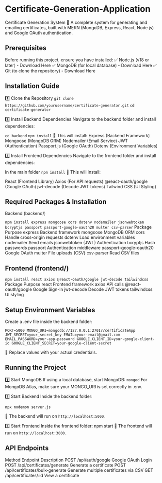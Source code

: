 # Certificate-Generation-Application

Certificate Generation System
🚀 A complete system for generating and emailing certificates, built with MERN (MongoDB, Express, React, Node.js) and Google OAuth authentication.

## Prerequisites
Before running this project, ensure you have installed:
✅ Node.js (v18 or later) - Download Here
✅ MongoDB (for local database) - Download Here
✅ Git (to clone the repository) - Download Here

## Installation Guide
1️⃣ Clone the Repository
`git clone https://github.com/yourusername/certificate-generator.git`
`cd certificate-generator`

2️⃣ Install Backend Dependencies
Navigate to the backend folder and install dependencies:

`cd backend`
`npm install`
🔹 This will install:
Express (Backend Framework)
Mongoose (MongoDB ORM)
Nodemailer (Email Service)
JWT (Authentication)
Passport.js (Google OAuth)
Dotenv (Environment Variables)

3️⃣ Install Frontend Dependencies
Navigate to the frontend folder and install dependencies:

In the main folder
`npm install`
🔹 This will install:

React (Frontend Library)
Axios (For API requests)
@react-oauth/google (Google OAuth)
jwt-decode (Decode JWT tokens)
Tailwind CSS (UI Styling)

## Required Packages & Installation
Backend (backend/)

`npm install express mongoose cors dotenv nodemailer jsonwebtoken bcryptjs passport passport-google-oauth20 multer csv-parser`
Package	Purpose
express	Backend framework
mongoose	MongoDB ORM
cors	Handle cross-origin requests
dotenv	Load environment variables
nodemailer	Send emails
jsonwebtoken (JWT)	Authentication
bcryptjs	Hash passwords
passport	Authentication middleware
passport-google-oauth20	Google OAuth
multer	File uploads (CSV)
csv-parser	Read CSV files

## Frontend (frontend/)

`npm install react axios @react-oauth/google jwt-decode tailwindcss`
Package	Purpose
react	Frontend framework
axios	API calls
@react-oauth/google	Google Sign-In
jwt-decode	Decode JWT tokens
tailwindcss	UI styling

## Setup Environment Variables
Create a .env file inside the backend folder:

`PORT=5000
MONGO_URI=mongodb://127.0.0.1:27017/certificateApp
JWT_SECRET=your_secret_key
EMAIL=your-email@gmail.com
EMAIL_PASSWORD=your-app-password
GOOGLE_CLIENT_ID=your-google-client-id
GOOGLE_CLIENT_SECRET=your-google-client-secret`

🔹 Replace values with your actual credentials.

## Running the Project
1️⃣ Start MongoDB
If using a local database, start MongoDB:
`mongod`
For MongoDB Atlas, make sure your MONGO_URI is set correctly in .env.

2️⃣ Start Backend
Inside the backend folder:

`npx nodemon server.js`

🔹 The backend will run on `http://localhost:5000.`

3️⃣ Start Frontend
Inside the frontend folder:
npm start
🔹 The frontend will run on `http://localhost:3000.`

## API Endpoints
Method	Endpoint	Description
POST	/api/auth/google	Google OAuth Login
POST	/api/certificates/generate	Generate a certificate
POST	/api/certificates/bulk-generate	Generate multiple certificates via CSV
GET	/api/certificates/:id	View a certificate
